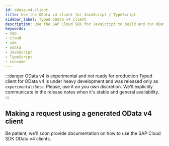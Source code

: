 ```yaml
---
id: odata-v4-client
title: Use the OData v4 client for JavaScript / TypeScript
sidebar_label: Typed OData v4 client
description: Use the SAP Cloud SDK for JavaScript to build and run OData v4 requests in a typesafe way.
keywords:
- sap
- cloud
- sdk
- odata
- JavaScript
- TypeScript
- consume
---
```


:::danger OData v4 is experimental and not ready for production
Typed client for OData v4 is under heavy development and was released only as `experimental/Beta`. Please, use it on you own discretion. We'll explicitly communicate in the release notes when it's stable and general availability.
:::

## Making a request using a generated OData v4 client

Be patient, we'll soon provide documentation on how to use the SAP Cloud SDK OData v4 clients.
